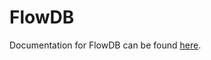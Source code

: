 # FlowDB

Documentation for FlowDB can be found [here](https://flowminder.github.io/FlowKit/flowdb).
